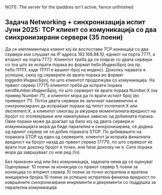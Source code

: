 NOTE: The server for the ipaddres isn't active, hence unfinished

Задача Networking + синхронизација испит Јуни 2025: TCP клиент со комуникација со два синхронизирани сервери
(35 поени)
------------------------------------------------------------------

Да се имплементира клиент кој ќе воспостави TCP конекција со два сервери кои слушаат на IP адреса 192.168.88.10, 
едниот на порта 7771, а вториот на порта 7772. Клиентот треба да се поврзе со двата сервери со тоа што ќе испрати 
порака во формат hello:ИндексБрој (на пр. hello:111111, каде 111111 е вашиот број на индекс). 
Доколку најавата е успешна, секој од серверите ќе врати порака во формат loggedin:ИндексБрој, 
по што клиентот продолжува со комуникација.
На првиот сервер (7771) клиентот треба да испрати порака sendNumber:ИндексБрој,
по што серверот ќе врати порака Number:X (на пример Number:71),
а клиентот мора да го врати истиот број (во примерот 71).
Потоа двата сервери ќе започнат наизменично и синхронизирано 
да испраќаат пораки од типот increment:X или decrement:X, 
а клиентот секогаш ја ажурира моменталната вредност на бројот со зголемување или намалување зависно од добиената порака.
Овие пораки може да доаѓаат од било кој од двата сервери и комуникацијата мора да биде паралелна и синхронизирана,
сè додека од едниот сервер не се добие пораката STOP. По добивањето на пораката STOP од еден од серверите,
клиентот ја испраќа финалната вредност на бројот назад до првиот сервер (7771),
по што серверот ќе врати true доколку бројот е точен, или false доколку не е.
Сите пораки мора да завршуваат со нов ред (\n). 



Без прикачен код или без комуникација, задачата нема да се оценува!
Оценување:
10 поени за конекција со првиот сервер
5 поени за конекција со вториот сервер
10 поени за точно испратена и вратена иницијална бројкa
10 поени за успешно испратена финална вредност по извршените синхронизирани инкременти и декременти со поддршка за паралелна комуникација